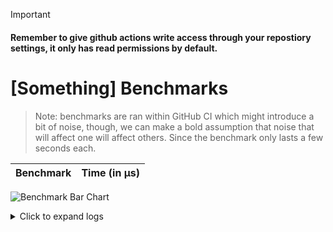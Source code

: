 > [!IMPORTANT]
#### Remember to give github actions write access through your repostiory settings, it only has read permissions by default.

# [Something] Benchmarks 

> Note: benchmarks are ran within GitHub CI which might introduce a bit of noise, though, we can make a bold assumption that noise that will affect one will affect others. Since the benchmark only lasts a few seconds each.
        

| Benchmark | Time (in µs) |
|-----------|------|


![Benchmark Bar Chart](https://quickchart.io/chart?bkg=white&c=%7B%22data%22%3A%7B%22datasets%22%3A%5B%7B%22data%22%3A%5B%5D%2C%22label%22%3A%22Benchmark%20Results%22%7D%5D%2C%22labels%22%3A%5B%5D%7D%2C%22options%22%3A%7B%22scales%22%3A%7B%22yAxes%22%3A%5B%7B%22ticks%22%3A%7B%22beginAtZero%22%3Atrue%7D%7D%5D%7D%2C%22title%22%3A%7B%22display%22%3Atrue%2C%22text%22%3A%22Lower%20is%20Better%22%7D%7D%2C%22type%22%3A%22bar%22%7D)

<details><summary>Click to expand logs</summary>

Rust Benchmark Output:

```shell

running 0 tests

test result: ok. 0 passed; 0 failed; 0 ignored; 0 measured; 0 filtered out; finished in 0.00s

Something1              time:   [376.11 ps 376.35 ps 376.60 ps]
Found 4 outliers among 100 measurements (4.00%)
  3 (3.00%) high mild
  1 (1.00%) high severe

Something2              time:   [375.09 ps 375.24 ps 375.40 ps]
Found 4 outliers among 100 measurements (4.00%)
  1 (1.00%) high mild
  3 (3.00%) high severe

Something3              time:   [376.02 ps 376.38 ps 376.81 ps]
Found 11 outliers among 100 measurements (11.00%)
  4 (4.00%) high mild
  7 (7.00%) high severe


```



</details>
